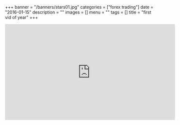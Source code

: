+++
banner = "/banners/stars01.jpg"
categories = ["forex trading"]
date = "2016-01-15"
description = ""
images = []
menu = ""
tags = []
title = "first vid of year"
+++

<iframe width="560" height="315" src="https://www.youtube.com/embed/cII5O0JgeR0" frameborder="0" allowfullscreen></iframe>
